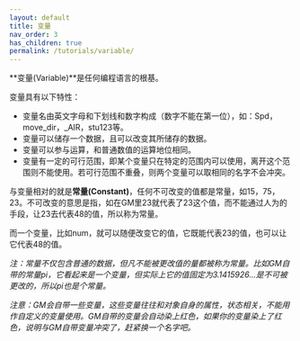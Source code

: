 ```yaml
---
layout: default
title: 变量
nav_order: 3
has_children: true
permalink: /tutorials/variable/
---
```


**变量(Variable)**是任何编程语言的根基。

变量具有以下特性：

* 变量名由英文字母和下划线和数字构成（数字不能在第一位），如：Spd，move_dir，_AIR，stu123等。
* 变量可以储存一个数据，且可以改变其所储存的数据。
* 变量可以参与运算，和普通数值的运算地位相同。
* 变量有一定的可行范围，即某个变量只在特定的范围内可以使用，离开这个范围则不能使用。若可行范围不重叠，则两个变量可以取相同的名字不会冲突。

与变量相对的就是**常量(Constant)**，任何不可改变的值都是常量，如15，75，23。不可改变的意思是指，如在GM里23就代表了23这个值，而不能通过人为的手段，让23去代表48的值，所以称为常量。

而一个变量，比如num，就可以随便改变它的值，它既能代表23的值，也可以让它代表48的值。

*注：常量不仅包含普通的数据，但凡不能被更改值的量都被称为常量。比如GM自带的常量pi，它看起来是一个变量，但实际上它的值固定为3.1415926...是不可被更改的，所以pi也是个常量。*

*注意：GM会自带一些变量，这些变量往往和对象自身的属性，状态相关，不能用作自定义的变量使用。GM自带的变量会自动染上红色，如果你的变量染上了红色，说明与GM自带变量冲突了，赶紧换一个名字吧。*
